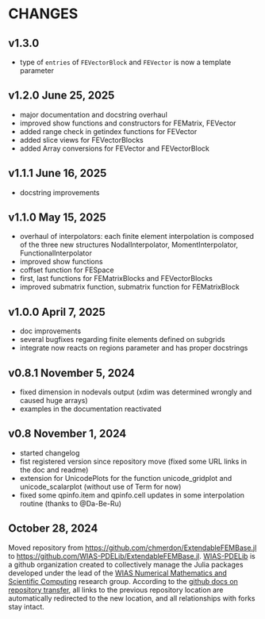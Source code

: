 # CHANGES

## v1.3.0
  - type of `entries` of `FEVectorBlock` and `FEVector` is now a template parameter

## v1.2.0 June 25, 2025
  - major documentation and docstring overhaul
  - improved show functions and constructors for FEMatrix, FEVector
  - added range check in getindex functions for FEVector
  - added slice views for FEVectorBlocks
  - added Array conversions for FEVector and FEVectorBlock
    
## v1.1.1 June 16, 2025
  - docstring improvements
    
## v1.1.0 May 15, 2025
  - overhaul of interpolators: each finite element
    interpolation is composed of the three new
    structures NodalInterpolator, MomentInterpolator, FunctionalInterpolator
  - improved show functions
  - coffset function for FESpace
  - first, last functions for FEMatrixBlocks and FEVectorBlocks
  - improved submatrix function, submatrix function for FEMatrixBlock
  
## v1.0.0 April 7, 2025
  - doc improvements
  - several bugfixes regarding finite elements defined on subgrids
  - integrate now reacts on regions parameter and has proper docstrings

## v0.8.1 November 5, 2024
  - fixed dimension in nodevals output (xdim was determined wrongly and caused huge arrays)
  - examples in the documentation reactivated

## v0.8 November 1, 2024
  - started changelog
  - fist registered version since repository move (fixed some URL links in the doc and readme)
  - extension for UnicodePlots for the function unicode_gridplot and unicode_scalarplot (without use of Term for now)
  - fixed some qpinfo.item and qpinfo.cell updates in some interpolation routine (thanks to @Da-Be-Ru)

## October 28, 2024

Moved repository from https://github.com/chmerdon/ExtendableFEMBase.jl to https://github.com/WIAS-PDELib/ExtendableFEMBase.jl.
[WIAS-PDELib](https://github.com/WIAS-PDELib/) is a github organization created to collectively manage the Julia packages developed under
the lead of the [WIAS Numerical Mathematics and Scientific Computing](https://wias-berlin.de/research/rgs/fg3)  research group.
According to the [github docs on repository transfer](https://docs.github.com/en/repositories/creating-and-managing-repositories/transferring-a-repository#whats-transferred-with-a-repository),
all links to the previous repository location are automatically redirected to the new location, and all relationships with forks stay intact.
